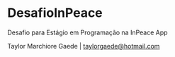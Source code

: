 # DesafioInPeace
Desafio para Estágio em Programação na InPeace App

Taylor Marchiore Gaede | taylorgaede@hotmail.com
